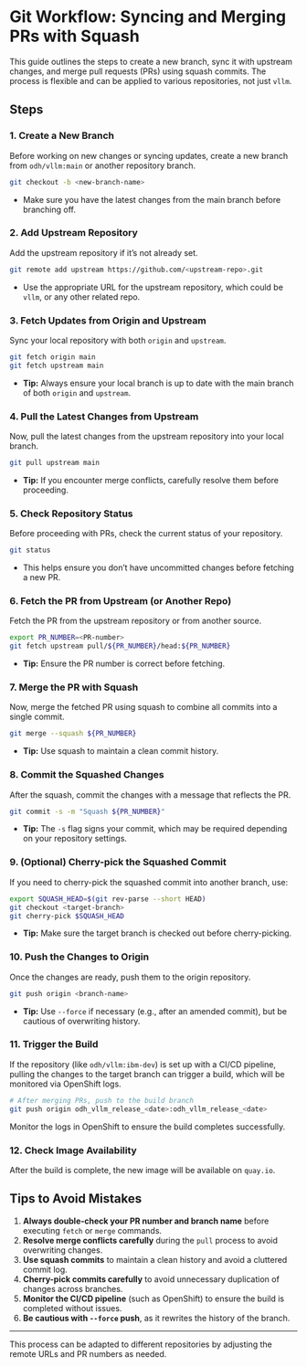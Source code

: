 # Git Workflow: Syncing and Merging PRs with Squash

This guide outlines the steps to create a new branch, sync it with upstream changes, and merge pull requests (PRs) using squash commits. The process is flexible and can be applied to various repositories, not just `vllm`.

## Steps

### 1. **Create a New Branch**
Before working on new changes or syncing updates, create a new branch from `odh/vllm:main` or another repository branch.
```bash
git checkout -b <new-branch-name>
```
- Make sure you have the latest changes from the main branch before branching off.

### 2. **Add Upstream Repository**
Add the upstream repository if it’s not already set.
```bash
git remote add upstream https://github.com/<upstream-repo>.git
```
- Use the appropriate URL for the upstream repository, which could be `vllm`, or any other related repo.

### 3. **Fetch Updates from Origin and Upstream**
Sync your local repository with both `origin` and `upstream`.
```bash
git fetch origin main
git fetch upstream main
```
- **Tip:** Always ensure your local branch is up to date with the main branch of both `origin` and `upstream`.

### 4. **Pull the Latest Changes from Upstream**
Now, pull the latest changes from the upstream repository into your local branch.
```bash
git pull upstream main
```
- **Tip:** If you encounter merge conflicts, carefully resolve them before proceeding.

### 5. **Check Repository Status**
Before proceeding with PRs, check the current status of your repository.
```bash
git status
```
- This helps ensure you don’t have uncommitted changes before fetching a new PR.

### 6. **Fetch the PR from Upstream (or Another Repo)**
Fetch the PR from the upstream repository or from another source.
```bash
export PR_NUMBER=<PR-number>
git fetch upstream pull/${PR_NUMBER}/head:${PR_NUMBER}
```
- **Tip:** Ensure the PR number is correct before fetching.

### 7. **Merge the PR with Squash**
Now, merge the fetched PR using squash to combine all commits into a single commit.
```bash
git merge --squash ${PR_NUMBER}
```
- **Tip:** Use squash to maintain a clean commit history.

### 8. **Commit the Squashed Changes**
After the squash, commit the changes with a message that reflects the PR.
```bash
git commit -s -m "Squash ${PR_NUMBER}"
```
- **Tip:** The `-s` flag signs your commit, which may be required depending on your repository settings.

### 9. **(Optional) Cherry-pick the Squashed Commit**
If you need to cherry-pick the squashed commit into another branch, use:
```bash
export SQUASH_HEAD=$(git rev-parse --short HEAD)
git checkout <target-branch>
git cherry-pick $SQUASH_HEAD
```
- **Tip:** Make sure the target branch is checked out before cherry-picking.

### 10. **Push the Changes to Origin**
Once the changes are ready, push them to the origin repository.
```bash
git push origin <branch-name>
```
- **Tip:** Use `--force` if necessary (e.g., after an amended commit), but be cautious of overwriting history.

### 11. **Trigger the Build**
If the repository (like `odh/vllm:ibm-dev`) is set up with a CI/CD pipeline, pulling the changes to the target branch can trigger a build, which will be monitored via OpenShift logs.

```bash
# After merging PRs, push to the build branch
git push origin odh_vllm_release_<date>:odh_vllm_release_<date>
```

Monitor the logs in OpenShift to ensure the build completes successfully.

### 12. **Check Image Availability**
After the build is complete, the new image will be available on `quay.io`.

## Tips to Avoid Mistakes

1. **Always double-check your PR number and branch name** before executing `fetch` or `merge` commands.
2. **Resolve merge conflicts carefully** during the `pull` process to avoid overwriting changes.
3. **Use squash commits** to maintain a clean history and avoid a cluttered commit log.
4. **Cherry-pick commits carefully** to avoid unnecessary duplication of changes across branches.
5. **Monitor the CI/CD pipeline** (such as OpenShift) to ensure the build is completed without issues.
6. **Be cautious with `--force` push**, as it rewrites the history of the branch.

---

This process can be adapted to different repositories by adjusting the remote URLs and PR numbers as needed.
